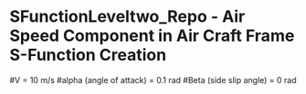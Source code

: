 # SFunctionLeveltwo_Repo - Air Speed  Component in Air Craft Frame S-Function Creation
#V = 10 m/s
#alpha (angle of attack) = 0.1 rad
#Beta (side slip angle) = 0 rad 
